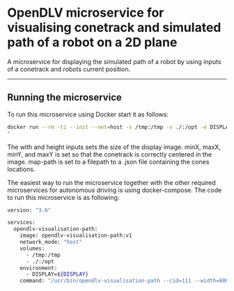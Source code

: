 # OpenDLV microservice for visualising conetrack and simulated path of a robot on a 2D plane

A microservice for displaying the simulated path of a robot by using inputs of a conetrack and robots current position.

---
## Running the microservice 

To run this microservice using Docker start it as follows:
```bash
docker run --rm -ti --init --net=host -v /tmp:/tmp -v ./:/opt -e DISPLAY=$DISPLAY registry.git.chalmers.se/courses/tme290/2021/group3/opendlv-visualisation-path:v1 --cid=111 --width=800 --height=800 --minX=-2.5 --maxX=3.5 --minY=-4 --maxY=2 --freq=100 --map-path=/opt/conetrack
"
```
The with and height inputs sets the size of the display image. minX, maxX, minY, and maxY is set so that the conetrack is correctly centered in the image. map-path is set to a filepath to a .json file containing the cones locations.

The easiest way to run the microservice together with the other required microservices for autonomous driving is using docker-compose. The code to run this microservice is as following:
```bash
version: "3.6"

services:
  opendlv-visualisation-path:
    image: opendlv-visualisation-path:v1
    network_mode: "host"
    volumes:
      - /tmp:/tmp
      - ./:/opt
    environment:
      - DISPLAY=${DISPLAY}
    command: "/usr/bin/opendlv-visualisation-path --cid=111 --width=800 --height=800 --minX=-2.5 --maxX=3.5 --minY=-4 --maxY=2 --freq=100 --map-path=/opt/conetrack" 
```
